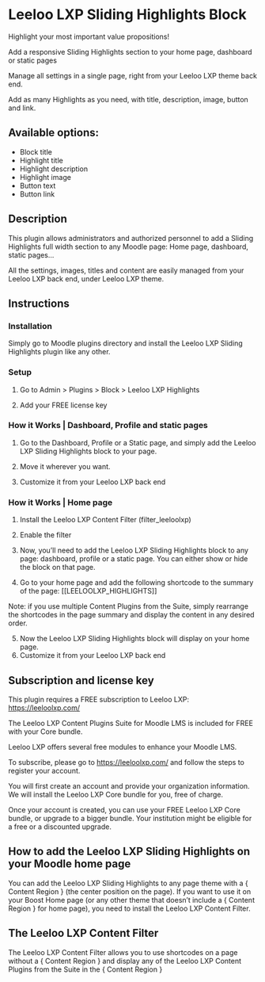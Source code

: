 # Leeloo LXP Sliding Highlights Block

Highlight your most important value propositions!

Add a responsive Sliding Highlights section to your home page, dashboard or static pages

Manage all settings in a single page, right from your Leeloo LXP theme back end.

Add as many Highlights as you need, with title, description, image, button and link.

## Available options:

* Block title
* Highlight title
* Highlight description
* Highlight image
* Button text
* Button link

## Description
This plugin allows administrators and authorized personnel to add a Sliding Highlights full width section to any Moodle page: Home page, dashboard, static pages...



All the settings, images, titles and content are easily managed from your Leeloo LXP back end, under Leeloo LXP theme.
   


## Instructions

### Installation
Simply go to Moodle plugins directory and install the Leeloo LXP Sliding Highlights plugin like any other.

### Setup
1. Go to Admin > Plugins > Block > Leeloo LXP Highlights



2. Add your FREE license key

  
### How it Works | Dashboard, Profile and static pages
1. Go to the Dashboard, Profile or a Static page, and simply add the Leeloo LXP Sliding Highlights block to your page.

2. Move it wherever you want.
3. Customize it from your Leeloo LXP back end

### How it Works | Home page
1. Install the Leeloo LXP Content Filter (filter_leeloolxp)
2. Enable the filter

3. Now, you’ll need to add the Leeloo LXP Sliding Highlights block to any page: dashboard, profile or a static page. You can either show or hide the block on that page.
4. Go to your home page and add the following shortcode to the summary of the page: [[LEELOOLXP_HIGHLIGHTS]]



Note: if you use multiple Content Plugins from the Suite, simply rearrange the shortcodes in the page summary and display the content in any desired order.

5. Now the Leeloo LXP Sliding Highlights block will display on your home page.
6. Customize it from your Leeloo LXP back end


## Subscription and license key
This plugin requires a FREE subscription to Leeloo LXP: https://leeloolxp.com/

The Leeloo LXP Content Plugins Suite for Moodle LMS is included for FREE with your Core bundle.

Leeloo LXP offers several free modules to enhance your Moodle LMS.

To subscribe, please go to https://leeloolxp.com/ and follow the steps to register your account.

You will first create an account and provide your organization information. We will install the Leeloo LXP Core bundle for you, free of charge.

Once your account is created, you can use your FREE Leeloo LXP Core bundle, or upgrade to a bigger bundle. 
Your institution might be eligible for a free or a discounted upgrade.

## How to add the Leeloo LXP Sliding Highlights on your Moodle home page
You can add the Leeloo LXP Sliding Highlights to any page theme with a { Content Region } (the center position on the page). If you want to use it on your Boost Home page (or any other theme that doesn’t include a { Content Region } for home page), you need to install the Leeloo LXP Content Filter.

## The Leeloo LXP Content Filter
The Leeloo LXP Content Filter allows you to use shortcodes on a page without a { Content Region } and display any of the Leeloo LXP Content Plugins from the Suite in the { Content Region }
